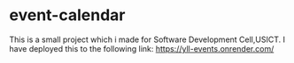 # event-calendar
This is a small project which i made for Software Development Cell,USICT.
I have deployed this to the following link: https://yll-events.onrender.com/
